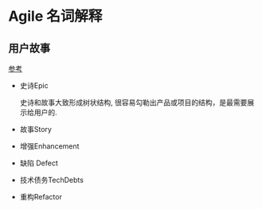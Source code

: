 # Agile 名词解释 #

## 用户故事 ##
[参考](http://blog.csdn.net/cheny_com/article/details/6362344)
* 史诗Epic

  史诗和故事大致形成树状结构, 很容易勾勒出产品或项目的结构，是最需要展示给用户的.

* 故事Story

* 增强Enhancement

* 缺陷 Defect

* 技术债务TechDebts

* 重构Refactor
